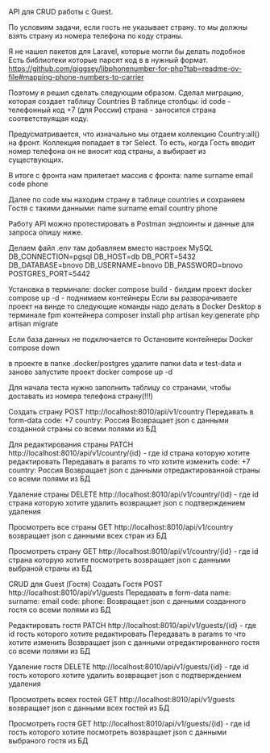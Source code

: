 API для CRUD работы с Guest.

По условиям задачи, если гость не указывает страну. то мы должны взять страну из номера телефона по коду страны.

Я не нашел пакетов для Laravel, которые могли бы делать подобное
Есть библиотеки которые парсят код в в нужный формат. 
https://github.com/giggsey/libphonenumber-for-php?tab=readme-ov-file#mapping-phone-numbers-to-carrier

Поэтому я решил сделать следующим образом. 
Сделал миграцию, которая создает таблицу Countries
В таблице столбцы:
id
code - телефонный код +7 (для России)
страна - заносится страна соответствуящая коду.

Предусматривается, что изначально мы отдаем коллекцию Country:all() на фронт.
Коллекция попадает в тэг Select. То есть, когда Гость вводит номер телефона он не вносит код страны, а выбирает 
из существующих.

В итоге с фронта нам прилетает массив c фронта:
name
surname
email
code
phone

Далее по code мы находим страну в таблице countries и сохраняем Гостя с такими данными:
name
surname
email
country
phone

Работу API можно протестировать в Postman эндпоинты и данные для запроса опишу ниже.

Делаем файл .env
там добавляем вместо настроек MySQL
DB_CONNECTION=pgsql
DB_HOST=db
DB_PORT=5432
DB_DATABASE=bnovo
DB_USERNAME=bnovo
DB_PASSWORD=bnovo
POSTGRES_PORT=5442

Установка в терминале:
docker compose build - билдим проект
docker compose up -d - поднимаем контейнеры
Если вы разворачиваете проект на винде то следующие команды надо делать в Docker Desktop в терминале fpm контейнера
composer install
php artisan key:generate
php artisan migrate

Если база данных не подключается то 
Остановите контейнеры Docker compose down

в проекте в папке .docker/postgres
удалите папки data и test-data
и заново запустите проект docker compose up -d

Для начала теста нужно заполнить таблицу со странами, чтобы доставать из номера телефона страну(!!!)

Создать страну
POST http://localhost:8010/api/v1/country
Передавать в form-data
code: +7
country: Россия
Возвращает json c данными созданной страны со всеми полями из БД

Для редактирования страны
PATCH http://localhost:8010/api/v1/country/{id} - где id страна которую хотите редактировать
Передавать в params то что хотите изменить
code: +7
country: Россия
Возвращает json c данными отредактированной страны со всеми полями из БД

Удаление страны
DELETE http://localhost:8010/api/v1/country/{id} - где id страна которую хотите удалить
возвращает json с подтверждением удаления

Просмотреть все страны
GET http://localhost:8010/api/v1/country
возвращает json c данными всех стран из БД

Просмотреть страну
GET http://localhost:8010/api/v1/country/{id} - где id страна которую хотите посмотреть
возвращает json c данными выбраной страны из БД

CRUD для Guest (Гостя)
Создать Гостя
POST http://localhost:8010/api/v1/guests
Передавать в form-data
name:
surname:
email
code:
phone:
Возвращает json c данными созданного гостя со всеми полями из БД

Редактировать гостя
PATCH http://localhost:8010/api/v1/guests/{id} - где id гость которого хотите редактировать
Передавать в params то что хотите изменить
Возвращает json c данными отредактированного гостя со всеми полями из БД

Удаление гостя
DELETE http://localhost:8010/api/v1/guests/{id} - где id гость которого хотите удалить
возвращает json с подтверждением удаления

Просмотреть всяех гостей
GET http://localhost:8010/api/v1/guests
возвращает json c данными всех гостей из БД

Просмотреть гостя
GET http://localhost:8010/api/v1/guests/{id} - где id гость которого хотите посмотреть
возвращает json c данными выбраного гостя из БД
